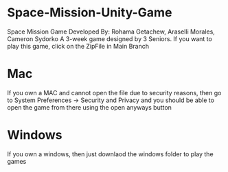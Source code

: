 # Space-Mission-Unity-Game
Space Mission Game 
Developed By: Rohama Getachew, Araselli Morales, Cameron Sydorko 
A 3-week game designed by 3 Seniors. 
If you want to play this game, click on the ZipFile in Main Branch 

# Mac
 If you own a MAC and cannot open the file due to security reasons, then go to System Preferences -> Security and Privacy and you should be able to open the game from there using the open anyways button
 
# Windows
If you own a windows, then just downlaod the windows folder to play the games
